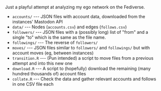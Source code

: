 Just a playful attempt at analyzing my ego network on the Fediverse.

- `accounts/` --- JSON files with account data, downloaded from the instances' Mastodon API
- `data/` --- Nodes (`accounts.csv`) and edges (`follows.csv`)
- `followers/` --- JSON files with a (possibly long) list of "from" and a single "to" which is the same as the file name.
- `followings/` --- The reverse of `followers/`
- `moves/` --- JSON files similar to `followers/` and `followings/` but with account moves (eg, between instances)
- `transition.R` --- (Pun intended) a script to move files from a previous attempt and into this new one
- `download.R` --- A script to (hopefully) download the remaining (many hundred thousands of) account files
- `collate.R` --- Check the data and gather relevant accounts and follows in one CSV file each
